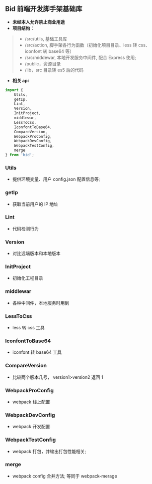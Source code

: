 <!--
 * @Author: dezhao.chen
 * @Date: 2020-07-10 17:02:25
 * @LastEditors: dezhao.chen
 * @LastEditTime: 2020-08-06 14:38:31
 * @Description: 前端开发脚手架基础库
-->

## Bid 前端开发脚手架基础库

-   <font bgcolor=orgin>**未经本人允许禁止商业用途**</font>
-   **项目结构：**

> -   /src/utils, 基础工具库
> -   /src/action, 脚手架各行为函数（初始化项目目录、less 转 css、iconfont 转 base64 等）
> -   /src/middewar, 本地开发服务中间件, 配合 Express 使用;
> -   /public，资源目录
> -   /lib，src 目录转 es5 后的代码

-   **相关 api**

```javascript
import {
    Utils,
    getIp,
    Lint,
    Version,
    InitProject,
    middlewar,
    LessToCss,
    IconfontToBase64,
    CompareVersion,
    WebpackProConfig,
    WebpackDevConfig,
    WebpackTestConfig,
    merge
} from 'bid';
```

### Utils

-   提供环境变量、用户 config.json 配置信息等;

### getIp

-   获取当前用户的 IP 地址

### Lint

-   代码检测行为

### Version

-   对比远端版本和本地版本

### InitProject

-   初始化工程目录

### middlewar

-   各种中间件，本地服务时用到

### LessToCss

-   less 转 css 工具

### IconfontToBase64

-   iconfont 转 base64 工具

### CompareVersion

-   比较两个版本几号， version1>version2 返回 1

### WebpackProConfig

-   webpack 线上配置

### WebpackDevConfig

-   webpack 开发配置

### WebpackTestConfig

-   webpack 打包，并输出打包性能相关;

### merge

-   webpack config 合并方法; 等同于 webpack-merage
